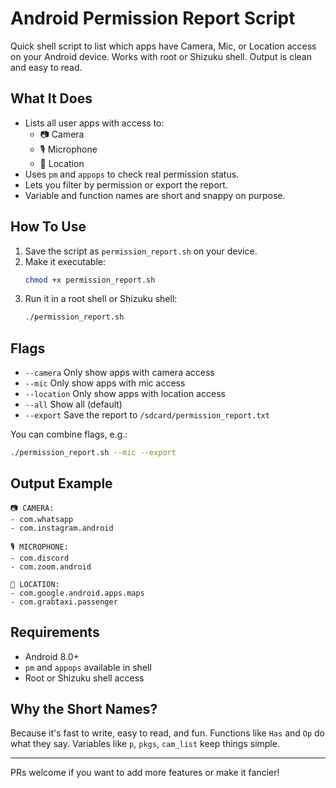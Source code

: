 # Android Permission Report Script

Quick shell script to list which apps have Camera, Mic, or Location access on your Android device. Works with root or Shizuku shell. Output is clean and easy to read.

## What It Does
- Lists all user apps with access to:
  - 📷 Camera
  - 🎙️ Microphone
  - 📍 Location
- Uses `pm` and `appops` to check real permission status.
- Lets you filter by permission or export the report.
- Variable and function names are short and snappy on purpose.

## How To Use
1. Save the script as `permission_report.sh` on your device.
2. Make it executable:
   ```sh
   chmod +x permission_report.sh
   ```
3. Run it in a root shell or Shizuku shell:
   ```sh
   ./permission_report.sh
   ```

## Flags
- `--camera`   Only show apps with camera access
- `--mic`      Only show apps with mic access
- `--location` Only show apps with location access
- `--all`      Show all (default)
- `--export`   Save the report to `/sdcard/permission_report.txt`

You can combine flags, e.g.:
```sh
./permission_report.sh --mic --export
```

## Output Example
```
📷 CAMERA:
- com.whatsapp
- com.instagram.android

🎙️ MICROPHONE:
- com.discord
- com.zoom.android

📍 LOCATION:
- com.google.android.apps.maps
- com.grabtaxi.passenger
```

## Requirements
- Android 8.0+
- `pm` and `appops` available in shell
- Root or Shizuku shell access

## Why the Short Names?
Because it's fast to write, easy to read, and fun. Functions like `Has` and `Op` do what they say. Variables like `p`, `pkgs`, `cam_list` keep things simple.

---

PRs welcome if you want to add more features or make it fancier! 